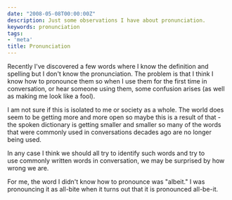 ```yaml
---
date: "2008-05-08T00:00:00Z"
description: Just some observations I have about pronunciation.
keywords: pronunciation
tags:
- 'meta'
title: Pronunciation
---
```

Recently I've discovered a few words where I know the definition and spelling but I don't know the pronunciation. The problem is that I think I know how to pronounce them so when I use them for the first time in conversation, or hear someone using them, some confusion arises (as well as making me look like a fool).

I am not sure if this is isolated to me or society as a whole. The world does seem to be getting more and more open so maybe this is a result of that - the spoken dictionary is getting smaller and smaller so many of the words that were commonly used in conversations decades ago are no longer being used.

In any case I think we should all try to identify such words and try to use commonly written words in conversation, we may be surprised by how wrong we are.

For me, the word I didn't know how to pronounce was "albeit." I was pronouncing it as all-bite when it turns out that it is pronounced all-be-it.
